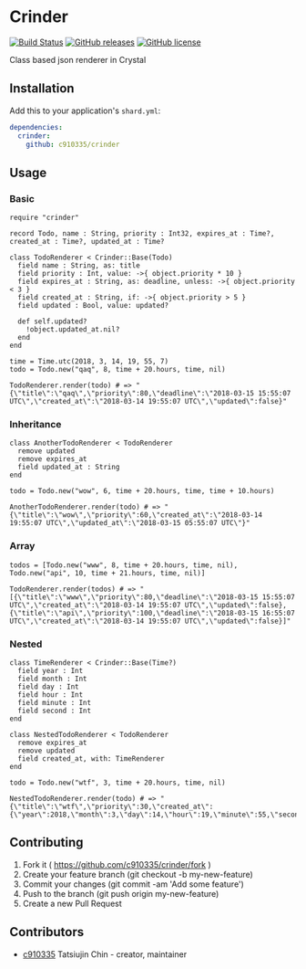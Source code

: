 # Crinder

[![Build Status](https://travis-ci.org/c910335/crinder.svg?branch=master)](https://travis-ci.org/c910335/crinder)
[![GitHub releases](https://img.shields.io/github/release/c910335/crinder.svg)](https://github.com/c910335/crinder/releases)
[![GitHub license](https://img.shields.io/github/license/c910335/crinder.svg)](https://github.com/c910335/crinder/blob/master/LICENSE)

Class based json renderer in Crystal

## Installation

Add this to your application's `shard.yml`:

```yaml
dependencies:
  crinder:
    github: c910335/crinder
```

## Usage

### Basic

```crystal
require "crinder"

record Todo, name : String, priority : Int32, expires_at : Time?, created_at : Time?, updated_at : Time?

class TodoRenderer < Crinder::Base(Todo)
  field name : String, as: title
  field priority : Int, value: ->{ object.priority * 10 }
  field expires_at : String, as: deadline, unless: ->{ object.priority < 3 }
  field created_at : String, if: ->{ object.priority > 5 }
  field updated : Bool, value: updated?

  def self.updated?
    !object.updated_at.nil?
  end
end

time = Time.utc(2018, 3, 14, 19, 55, 7)
todo = Todo.new("qaq", 8, time + 20.hours, time, nil)

TodoRenderer.render(todo) # => "{\"title\":\"qaq\",\"priority\":80,\"deadline\":\"2018-03-15 15:55:07 UTC\",\"created_at\":\"2018-03-14 19:55:07 UTC\",\"updated\":false}"
```

### Inheritance

```crystal
class AnotherTodoRenderer < TodoRenderer
  remove updated
  remove expires_at
  field updated_at : String
end

todo = Todo.new("wow", 6, time + 20.hours, time, time + 10.hours)

AnotherTodoRenderer.render(todo) # => "{\"title\":\"wow\",\"priority\":60,\"created_at\":\"2018-03-14 19:55:07 UTC\",\"updated_at\":\"2018-03-15 05:55:07 UTC\"}"
```

### Array

```crystal
todos = [Todo.new("www", 8, time + 20.hours, time, nil), Todo.new("api", 10, time + 21.hours, time, nil)]

TodoRenderer.render(todos) # => "[{\"title\":\"www\",\"priority\":80,\"deadline\":\"2018-03-15 15:55:07 UTC\",\"created_at\":\"2018-03-14 19:55:07 UTC\",\"updated\":false},{\"title\":\"api\",\"priority\":100,\"deadline\":\"2018-03-15 16:55:07 UTC\",\"created_at\":\"2018-03-14 19:55:07 UTC\",\"updated\":false}]"
```

### Nested

```crystal
class TimeRenderer < Crinder::Base(Time?)
  field year : Int
  field month : Int
  field day : Int
  field hour : Int
  field minute : Int
  field second : Int
end

class NestedTodoRenderer < TodoRenderer
  remove expires_at
  remove updated
  field created_at, with: TimeRenderer
end

todo = Todo.new("wtf", 3, time + 20.hours, time, nil)

NestedTodoRenderer.render(todo) # => "{\"title\":\"wtf\",\"priority\":30,\"created_at\":{\"year\":2018,\"month\":3,\"day\":14,\"hour\":19,\"minute\":55,\"second\":7}}"
```

## Contributing

1. Fork it ( https://github.com/c910335/crinder/fork )
2. Create your feature branch (git checkout -b my-new-feature)
3. Commit your changes (git commit -am 'Add some feature')
4. Push to the branch (git push origin my-new-feature)
5. Create a new Pull Request

## Contributors

- [c910335](https://github.com/c910335) Tatsiujin Chin - creator, maintainer

